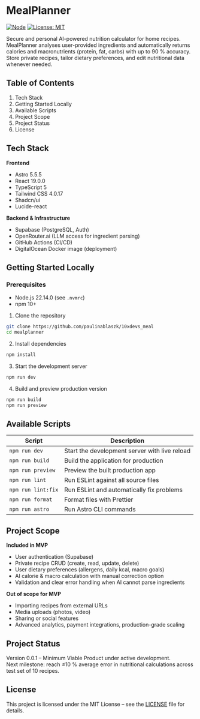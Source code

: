 # MealPlanner

[![Node](https://img.shields.io/badge/node-22.14.0-green)](https://nodejs.org) [![License: MIT](https://img.shields.io/badge/License-MIT-yellow.svg)](LICENSE)

Secure and personal AI-powered nutrition calculator for home recipes. MealPlanner analyses user-provided ingredients and automatically returns calories and macronutrients (protein, fat, carbs) with up to 90 % accuracy. Store private recipes, tailor dietary preferences, and edit nutritional data whenever needed.

## Table of Contents
1. Tech Stack
2. Getting Started Locally
3. Available Scripts
4. Project Scope
5. Project Status
6. License

## Tech Stack

**Frontend**  
- Astro 5.5.5  
- React 19.0.0  
- TypeScript 5  
- Tailwind CSS 4.0.17  
- Shadcn/ui  
- Lucide-react

**Backend & Infrastructure**  
- Supabase (PostgreSQL, Auth)  
- OpenRouter.ai (LLM access for ingredient parsing)  
- GitHub Actions (CI/CD)  
- DigitalOcean Docker image (deployment)

## Getting Started Locally

### Prerequisites  
- Node.js 22.14.0 (see `.nvmrc`)  
- npm 10+

1. Clone the repository
```bash
git clone https://github.com/paulinablaszk/10xdevs_meal
cd mealplanner
```

2. Install dependencies
```bash
npm install
```

3. Start the development server
```bash
npm run dev
```

4. Build and preview production version
```bash
npm run build
npm run preview
```

## Available Scripts

| Script | Description |
| ------ | ----------- |
| `npm run dev` | Start the development server with live reload |
| `npm run build` | Build the application for production |
| `npm run preview` | Preview the built production app |
| `npm run lint` | Run ESLint against all source files |
| `npm run lint:fix` | Run ESLint and automatically fix problems |
| `npm run format` | Format files with Prettier |
| `npm run astro` | Run Astro CLI commands |

## Project Scope

**Included in MVP**  
- User authentication (Supabase)  
- Private recipe CRUD (create, read, update, delete)  
- User dietary preferences (allergens, daily kcal, macro goals)  
- AI calorie & macro calculation with manual correction option  
- Validation and clear error handling when AI cannot parse ingredients

**Out of scope for MVP**  
- Importing recipes from external URLs  
- Media uploads (photos, video)  
- Sharing or social features  
- Advanced analytics, payment integrations, production-grade scaling

## Project Status

Version 0.0.1 – Minimum Viable Product under active development.  
Next milestone: reach ≤10 % average error in nutritional calculations across test set of 10 recipes.

## License

This project is licensed under the MIT License – see the [LICENSE](./LICENSE) file for details.
